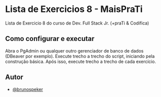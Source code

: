 # Lista de Exercicios 8 - MaisPraTi
Lista de Exercicio 8 do curso de Dev. Full Stack Jr. (+praTi & Codifica)

## Como configurar e executar
Abra o PgAdmin ou qualquer outro gerenciador de banco de dados (DBeaver por exemplo).
Execute trecho a trecho do script, iniciando pela construção básica.
Após isso, execute trecho a trecho de cada exercício.

## Autor

- [@brunospeker](https://www.github.com/brunospeker)

